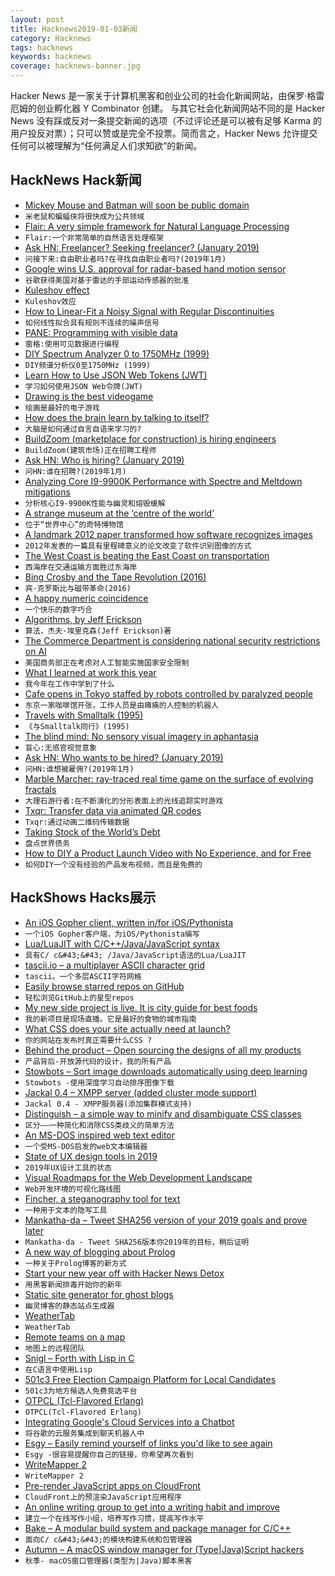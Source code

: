 ```yaml
---
layout: post
title: Hacknews2019-01-03新闻
category: Hacknews
tags: hacknews
keywords: hacknews
coverage: hacknews-banner.jpg
---
```


Hacker News 是一家关于计算机黑客和创业公司的社会化新闻网站，由保罗·格雷厄姆的创业孵化器 Y Combinator 创建。
与其它社会化新闻网站不同的是 Hacker News 没有踩或反对一条提交新闻的选项（不过评论还是可以被有足够 Karma 的用户投反对票）；只可以赞或是完全不投票。简而言之，Hacker News 允许提交任何可以被理解为“任何满足人们求知欲”的新闻。

## HackNews Hack新闻


- [Mickey Mouse and Batman will soon be public domain](https://arstechnica.com/tech-policy/2019/01/a-whole-years-worth-of-works-just-fell-into-the-public-domain/)
- `米老鼠和蝙蝠侠将很快成为公共领域`
- [Flair: A very simple framework for Natural Language Processing](https://github.com/zalandoresearch/flair)
- `Flair:一个非常简单的自然语言处理框架`
- [Ask HN: Freelancer? Seeking freelancer? (January 2019)](item?id=18807016)
- `问接下来:自由职业者吗?在寻找自由职业者吗?(2019年1月)`
- [Google wins U.S. approval for radar-based hand motion sensor](https://www.reuters.com/article/us-google-sensor/google-wins-u-s-approval-for-radar-based-hand-motion-sensor-idUSKCN1OV1SH)
- `谷歌获得美国对基于雷达的手部运动传感器的批准`
- [Kuleshov effect](https://en.wikipedia.org/wiki/Kuleshov_effect)
- `Kuleshov效应`
- [How to Linear-Fit a Noisy Signal with Regular Discontinuities](https://www.jforbes.io/linear-fit-regular-discontinuities)
- `如何线性拟合具有规则不连续的噪声信号`
- [PANE: Programming with visible data](http://joshuahhh.com/projects/pane/)
- `窗格:使用可见数据进行编程`
- [DIY Spectrum Analyzer 0 to 1750MHz (1999)](http://lea.hamradio.si/~s53mv/spectana/sa.html)
- `DIY频谱分析仪0至1750MHz (1999)`
- [Learn How to Use JSON Web Tokens (JWT)](https://github.com/dwyl/learn-json-web-tokens/blob/master/README.md)
- `学习如何使用JSON Web令牌(JWT)`
- [Drawing is the best videogame](https://thecreativeindependent.com/weekends/drawing-is-the-best-videogame-by-jeffrey-alan-scudder)
- `绘画是最好的电子游戏`
- [How does the brain learn by talking to itself?](https://medicalxpress.com/news/2019-01-brain.html)
- `大脑是如何通过自言自语来学习的?`
- [BuildZoom (marketplace for construction) is hiring engineers](https://jobs.lever.co/buildzoom)
- `BuildZoom(建筑市场)正在招聘工程师`
- [Ask HN: Who is hiring? (January 2019)](item?id=18807017)
- `问HN:谁在招聘?(2019年1月)`
- [Analyzing Core I9-9900K Performance with Spectre and Meltdown mitigations](https://www.anandtech.com/show/13659/analyzing-core-i9-9900k-performance-with-spectre-and-meltdown-hardware-mitigations)
- `分析核心I9-9900K性能与幽灵和熔毁缓解`
- [A strange museum at the ‘centre of the world’](http://www.bbc.com/travel/story/20190101-a-strange-museum-at-the-centre-of-the-world)
- `位于“世界中心”的奇特博物馆`
- [A landmark 2012 paper transformed how software recognizes images](https://arstechnica.com/science/2018/12/how-computers-got-shockingly-good-at-recognizing-images/)
- `2012年发表的一篇具有里程碑意义的论文改变了软件识别图像的方式`
- [The West Coast is beating the East Coast on transportation](https://www.nytimes.com/2019/01/01/nyregion/transportation-east-coast-vs-west-coast.html)
- `西海岸在交通运输方面胜过东海岸`
- [Bing Crosby and the Tape Revolution (2016)](https://theaudiophileman.com/bing-crosby-tape-revolution/)
- `宾·克罗斯比与磁带革命(2016)`
- [A happy numeric coincidence](https://blog.plover.com/math/power-digit-sum.html)
- `一个快乐的数字巧合`
- [Algorithms, by Jeff Erickson](http://jeffe.cs.illinois.edu/teaching/algorithms/?)
- `算法，杰夫·埃里克森(Jeff Erickson)著`
- [The Commerce Department is considering national security restrictions on AI](https://www.nytimes.com/2019/01/01/technology/artificial-intelligence-export-restrictions.html)
- `美国商务部正在考虑对人工智能实施国家安全限制`
- [What I learned at work this year](https://www.gatesnotes.com/About-Bill-Gates/Year-in-Review-2018)
- `我今年在工作中学到了什么`
- [Cafe opens in Tokyo staffed by robots controlled by paralyzed people](https://soranews24.com/2018/11/29/cafe-opens-in-tokyo-staffed-by-robots-controlled-by-paralyzed-people/)
- `东京一家咖啡馆开张，工作人员是由瘫痪的人控制的机器人`
- [Travels with Smalltalk (1995)](https://web.archive.org/web/20130612055149/http://www.mojowire.com/TravelsWithSmalltalk/DaveThomas-TravelsWithSmalltalk.htm)
- `《与Smalltalk同行》(1995)`
- [The blind mind: No sensory visual imagery in aphantasia](https://www.ncbi.nlm.nih.gov/pubmed/29175093)
- `盲心:无感官视觉意象`
- [Ask HN: Who wants to be hired? (January 2019)](item?id=18807015)
- `问HN:谁想被雇佣?(2019年1月)`
- [Marble Marcher: ray-traced real time game on the surface of evolving fractals](https://codeparade.itch.io/marblemarcher)
- `大理石游行者:在不断演化的分形表面上的光线追踪实时游戏`
- [Txqr: Transfer data via animated QR codes](https://github.com/divan/txqr)
- `Txqr:通过动画二维码传输数据`
- [Taking Stock of the World’s Debt](https://www.wsj.com/articles/taking-stock-of-the-worlds-debt-11545906600)
- `盘点世界债务`
- [How to DIY a Product Launch Video with No Experience, and for Free](https://clearfounder.com/how-to-diy-a-product-launch-video-with-no-experience-and-for-free/)
- `如何DIY一个没有经验的产品发布视频，而且是免费的`


## HackShows Hacks展示

- [ An iOS Gopher client, written in/for iOS/Pythonista](https://github.com/lvturner/iPyGopher)
- `一个iOS Gopher客户端，为iOS/Pythonista编写`
- [ Lua/LuaJIT with C/C&#43;&#43;/Java/JavaScript syntax](https://github.com/mingodad/ljs)
- `具有C/ c&#43;&#43; /Java/JavaScript语法的Lua/LuaJIT`
- [ tascii.io – a multiplayer ASCII character grid](http://tascii.io)
- `tascii。一个多层ASCII字符网格`
- [ Easily browse starred repos on GitHub](https://astralapp.com/)
- `轻松浏览GitHub上的星型repos`
- [ My new side project is live. It is city guide for best foods](https://foodieadvice.com)
- `我的新项目是现场直播。它是最好的食物的城市指南`
- [ What CSS does your site actually need at launch?](https://whatcss.info)
- `你的网站在发布时真正需要什么CSS ?`
- [ Behind the product – Open sourcing the designs of all my products](https://tcodina.com/design/)
- `产品背后-开放源代码的设计，我的所有产品`
- [ Stowbots – Sort image downloads automatically using deep learning](http://stowbots.com)
- `Stowbots -使用深度学习自动排序图像下载`
- [ Jackal 0.4 – XMPP server (added cluster mode support)](https://github.com/ortuman/jackal/releases/tag/v0.4.0)
- `Jackal 0.4 - XMPP服务器(添加集群模式支持)`
- [ Distinguish – a simple way to minify and disambiguate CSS classes](https://github.com/freedmand/distinguish)
- `区分——一种简化和消除CSS类歧义的简单方法`
- [ An MS-DOS inspired web text editor](https://github.com/jbreckmckye/dead-simple-text)
- `一个受MS-DOS启发的web文本编辑器`
- [ State of UX design tools in 2019](https://docs.google.com/spreadsheets/d/1rr4nZLgiycd_g1hb8pYbGIr6QJhf99YYUNJochR_KsM/edit?usp=sharing)
- `2019年UX设计工具的状态`
- [ Visual Roadmaps for the Web Development Landscape](https://github.com/kamranahmedse/developer-roadmap/blob/master/readme.md)
- `Web开发环境的可视化路线图`
- [ Fincher, a steganography tool for text](https://github.com/maxfierke/fincher)
- `一种用于文本的隐写工具`
- [ Mankatha-da – Tweet SHA256 version of your 2019 goals and prove later](https://5hanth.github.io/mankatha-da)
- `Mankatha-da - Tweet SHA256版本你2019年的目标，稍后证明`
- [ A new way of blogging about Prolog](https://blog.klipse.tech/prolog/2019/01/01/blog-prolog.html?show)
- `一种关于Prolog博客的新方式`
- [ Start your new year off with Hacker News Detox](http://hndetox.com)
- `用黑客新闻排毒开始你的新年`
- [ Static site generator for ghost blogs](https://github.com/Fried-Chicken/ghost-static-site-generator)
- `幽灵博客的静态站点生成器`
- [ WeatherTab](https://chrome.google.com/webstore/detail/weather-tab/fncgdgifhdpnlfijpimlgaheiapclldd)
- `WeatherTab`
- [ Remote teams on a map](https://remotehub.io/remote-companies)
- `地图上的远程团队`
- [ Snigl – Forth with Lisp in C](https://gitlab.com/sifoo/snigl)
- `在C语言中使用Lisp`
- [ 501c3 Free Election Campaign Platform for Local Candidates](https://news.ycombinator.com/item?id=18801318)
- `501c3为地方候选人免费竞选平台`
- [ OTPCL (Tcl-Flavored Erlang)](https://bitbucket.org/YellowApple/otpcl)
- `OTPCL(Tcl-Flavored Erlang)`
- [ Integrating Google&#39;s Cloud Services into a Chatbot](https://towardsdatascience.com/building-a-chat-bot-with-image-recognition-and-ocr-721ee7b2a70b)
- `将谷歌的云服务集成到聊天机器人中`
- [ Esgy – Easily remind yourself of links you&#39;d like to see again](https://es.gy/)
- `Esgy -很容易提醒你自己的链接，你希望再次看到`
- [ WriteMapper 2](https://writemapper.com)
- `WriteMapper 2`
- [ Pre-render JavaScript apps on CloudFront](https://github.com/sanfrancesco/prerendercloud-lambda-edge)
- `CloudFront上的预渲染JavaScript应用程序`
- [ An online writing group to get into a writing habit and improve](https://www.producthunt.com/posts/200-words-a-day)
- `建立一个在线写作小组，培养写作习惯，提高写作水平`
- [ Bake – A modular build system and package manager for C/C&#43;&#43;](https://www.github.com/SanderMertens/bake)
- `面向C/ c&#43;&#43;的模块构建系统和包管理器`
- [ Autumn – A macOS window manager for (Type|Java)Script hackers](https://sephware.com)
- `秋季- macOS窗口管理器(类型为|Java)脚本黑客`


